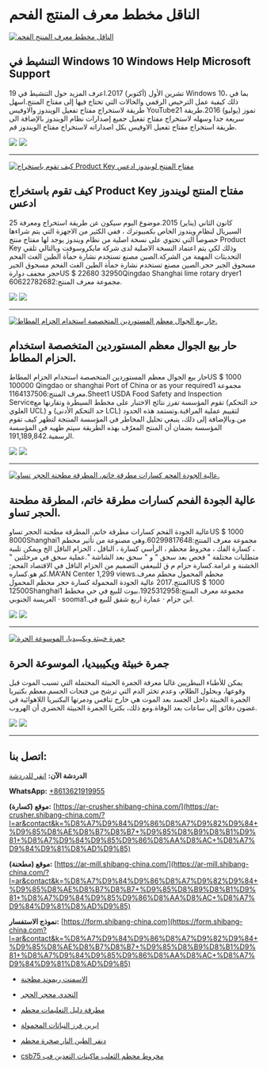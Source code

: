 # الناقل مخطط معرف المنتج الفحم

<a href="https://swt.shibang-china.com/?l=ar&img&k=%D8%A7%D9%84%D9%86%D8%A7%D9%82%D9%84+%D9%85%D8%AE%D8%B7%D8%B7+%D9%85%D8%B9%D8%B1%D9%81+%D8%A7%D9%84%D9%85%D9%86%D8%AA%D8%AC+%D8%A7%D9%84%D9%81%D8%AD%D9%85" target="_blank">![الناقل مخطط معرف المنتج الفحم](http://static.shibang-china.com/all-800x300/1367.jpg)</a>

## التنشيط في Windows 10 Windows Help Microsoft Support
19 تشرين الأول (أكتوبر) 2017.اعرف المزيد حول التنشيط في Windows 10، بما في ذلك كيفية عمل الترخيص الرقمي والحالات التي تحتاج فيها إلى مفتاح المنتج.اسهل طريقة لاستخراج مفتاح تفعيل الويندوز والاوفيس YouTube21 تموز (يوليو) 2016.طريقة سريعة جدا وسهله لاستخراج مفتاح تفعيل جميع إصدارات نظام الويندوز بالإضافة الى طريقة استخراج مفتاح تفعيل الاوفيس بكل اصداراته لاستخراج مفتاح الويندوز قم.


<a href="https://whatsapp.shibangsoft.com/WhatsApp.php" target="_blank" title="WhatsApp">![](http://static.shibang-china.com/icon/whatsapp.png)</a> <a href="https://swt.shibang-china.com/?l=ar&icon&k=%D8%A7%D9%84%D9%86%D8%A7%D9%82%D9%84+%D9%85%D8%AE%D8%B7%D8%B7+%D9%85%D8%B9%D8%B1%D9%81+%D8%A7%D9%84%D9%85%D9%86%D8%AA%D8%AC+%D8%A7%D9%84%D9%81%D8%AD%D9%85" target="_blank">![](http://static.shibang-china.com/icon/chat-ar.png)</a>

---

<a href="https://swt.shibang-china.com/?l=ar&img&k=%D8%A7%D9%84%D9%86%D8%A7%D9%82%D9%84+%D9%85%D8%AE%D8%B7%D8%B7+%D9%85%D8%B9%D8%B1%D9%81+%D8%A7%D9%84%D9%85%D9%86%D8%AA%D8%AC+%D8%A7%D9%84%D9%81%D8%AD%D9%85" target="_blank">![كيف تقوم باستخراج Product Key مفتاح المنتج لويندوز ادعس](http://static.shibang-china.com/all-800x300/827.jpg)</a>

## كيف تقوم باستخراج Product Key مفتاح المنتج لويندوز ادعس
25 كانون الثاني (يناير) 2015.موضوع اليوم سيكون عن طريقة استخراج ومعرفة السيريال لنظام ويندوز الخاص بكمبيوترك ، ففي الكثير من الاجهزة التي يتم شراءها خصوصاً التي تحتوي على نسخة اصلية من نظام ويندوز يوجد لها مفتاح منتج Product Key وذلك لكي يتم اعتماد النسخة الاصلية لدى شركة مايكروسوفت وبالتالي تلقي التحديثات المهمة من الشركة.الصين مصنع تستخدم نشارة حمأة الطين الغث الفحم مسحوق الجير حجر.الصين مصنع تستخدم نشارة حمأة الطين الغث الفحم مسحوق الجير حجر مجفف دوارةUS $ 22680 32950Qingdao Shanghai lime rotary dryer1 مجموعة معرف المنتج:60622782682.


<a href="https://whatsapp.shibangsoft.com/WhatsApp.php" target="_blank" title="WhatsApp">![](http://static.shibang-china.com/icon/whatsapp.png)</a> <a href="https://swt.shibang-china.com/?l=ar&icon&k=%D8%A7%D9%84%D9%86%D8%A7%D9%82%D9%84+%D9%85%D8%AE%D8%B7%D8%B7+%D9%85%D8%B9%D8%B1%D9%81+%D8%A7%D9%84%D9%85%D9%86%D8%AA%D8%AC+%D8%A7%D9%84%D9%81%D8%AD%D9%85" target="_blank">![](http://static.shibang-china.com/icon/chat-ar.png)</a>

---

<a href="https://swt.shibang-china.com/?l=ar&img&k=%D8%A7%D9%84%D9%86%D8%A7%D9%82%D9%84+%D9%85%D8%AE%D8%B7%D8%B7+%D9%85%D8%B9%D8%B1%D9%81+%D8%A7%D9%84%D9%85%D9%86%D8%AA%D8%AC+%D8%A7%D9%84%D9%81%D8%AD%D9%85" target="_blank">![حار بيع الجوال معظم المستوردين المتخصصة استخدام الحزام المطاط.](http://static.shibang-china.com/all-800x300/44.jpg)</a>

## حار بيع الجوال معظم المستوردين المتخصصة استخدام الحزام المطاط.
حار بيع الجوال معظم المستوردين المتخصصة استخدام الحزام المطاطUS $ 1000 100000 Qingdao or shanghai Port of China or as your required1 مجموعة معرف المنتج:1164137506.Sheet1 USDA Food Safety and Inspection Serviceتقوم المؤسسة تفرز نتائج الاختبار على مخطط السيطرة وتقارنها مع (حد التحكم العلوي UCL) و (حد التحكم الأدنى LCL) لتقييم عملية المراقبة.وتستمد هذه الحدود من.وبالإضافة إلى ذلك، ينبغي تحليل المخاطر في المؤسسة المنتجة لتظهر كيف تقوم المؤسسة بضمان أن المنتج المعرّف بهذه الطريقة سيتم طهيه في المؤسسة الرسمية.191,189,842.


<a href="https://whatsapp.shibangsoft.com/WhatsApp.php" target="_blank" title="WhatsApp">![](http://static.shibang-china.com/icon/whatsapp.png)</a> <a href="https://swt.shibang-china.com/?l=ar&icon&k=%D8%A7%D9%84%D9%86%D8%A7%D9%82%D9%84+%D9%85%D8%AE%D8%B7%D8%B7+%D9%85%D8%B9%D8%B1%D9%81+%D8%A7%D9%84%D9%85%D9%86%D8%AA%D8%AC+%D8%A7%D9%84%D9%81%D8%AD%D9%85" target="_blank">![](http://static.shibang-china.com/icon/chat-ar.png)</a>

---

<a href="https://swt.shibang-china.com/?l=ar&img&k=%D8%A7%D9%84%D9%86%D8%A7%D9%82%D9%84+%D9%85%D8%AE%D8%B7%D8%B7+%D9%85%D8%B9%D8%B1%D9%81+%D8%A7%D9%84%D9%85%D9%86%D8%AA%D8%AC+%D8%A7%D9%84%D9%81%D8%AD%D9%85" target="_blank">![عالية الجودة الفحم كسارات مطرقة خاتم، المطرقة مطحنة الحجر تساو.](http://static.shibang-china.com/all-800x300/1202.jpg)</a>

## عالية الجودة الفحم كسارات مطرقة خاتم، المطرقة مطحنة الحجر تساو.
عالية الجودة الفحم كسارات مطرقة خاتم، المطرقة مطحنة الحجر تساوUS $ 1000 8000Shanghai1 مجموعة معرف المنتج:60299817648.وهي مصنوعة من تأثير محطم ، كسارة الفك ، مخروط محطم ، الرأسي كسارة ، الناقل ، الحزام الناقل الخ ويمكن تلبية متطلبات مختلفة &quot; فحص بعد سحق &quot; و &quot; سحق بعد الشاشة &quot;.عملية سحق في مرحلتين &quot; الخشنة و غرامة.كسارة حزام م ق للبيعفي التصميم من الحزام الناقل في الاقتصاد الفحم; كم هو.كساره.MA&#39;AN Center 1,299 views.محطم المحمول محطم معرف المنتج.2017 عالية الجودة المحمولة كسارة حجر محطم المحمولUS $ 1000 12500Shanghai1 مجموعة معرف المنتج:1925312958.بيوت للبيع في حي مخطط العريسة الجنوبي · sooma1.ابن حزام · عمارة اربع شقق للبيع في.


<a href="https://whatsapp.shibangsoft.com/WhatsApp.php" target="_blank" title="WhatsApp">![](http://static.shibang-china.com/icon/whatsapp.png)</a> <a href="https://swt.shibang-china.com/?l=ar&icon&k=%D8%A7%D9%84%D9%86%D8%A7%D9%82%D9%84+%D9%85%D8%AE%D8%B7%D8%B7+%D9%85%D8%B9%D8%B1%D9%81+%D8%A7%D9%84%D9%85%D9%86%D8%AA%D8%AC+%D8%A7%D9%84%D9%81%D8%AD%D9%85" target="_blank">![](http://static.shibang-china.com/icon/chat-ar.png)</a>

---

<a href="https://swt.shibang-china.com/?l=ar&img&k=%D8%A7%D9%84%D9%86%D8%A7%D9%82%D9%84+%D9%85%D8%AE%D8%B7%D8%B7+%D9%85%D8%B9%D8%B1%D9%81+%D8%A7%D9%84%D9%85%D9%86%D8%AA%D8%AC+%D8%A7%D9%84%D9%81%D8%AD%D9%85" target="_blank">![جمرة خبيثة ويكيبيديا، الموسوعة الحرة](http://static.shibang-china.com/all-800x300/1248.jpg)</a>

## جمرة خبيثة ويكيبيديا، الموسوعة الحرة
يمكن للأطباء البيطريين غالبا معرفة الجمرة الخبيثة المحتملة التي تسبب الموت قبل وقوعها، وبحلول الظلام، وعدم تخثر الدم التي ترشح من فتحات الجسم.معظم بكتيريا الجمرة الخبيثة داخل الجسد بعد الموت هي خارج تنافس ودمرتها البكتيريا اللاهوائية في غضون دقائق إلى ساعات بعد الوفاة.ومع ذلك، بكتريا الجمرة الخبيثة الخضري أن الهروب.

<a href="https://whatsapp.shibangsoft.com/WhatsApp.php" target="_blank" title="WhatsApp">![](http://static.shibang-china.com/icon/whatsapp.png)</a> <a href="https://swt.shibang-china.com/?l=ar&icon&k=%D8%A7%D9%84%D9%86%D8%A7%D9%82%D9%84+%D9%85%D8%AE%D8%B7%D8%B7+%D9%85%D8%B9%D8%B1%D9%81+%D8%A7%D9%84%D9%85%D9%86%D8%AA%D8%AC+%D8%A7%D9%84%D9%81%D8%AD%D9%85" target="_blank">![](http://static.shibang-china.com/icon/chat-ar.png)</a>

---
## اتصل بنا:

**الدردشة الآن:** [انقر للدردشة](https://swt.shibang-china.com?l=ar&contact&k=%D8%A7%D9%84%D9%86%D8%A7%D9%82%D9%84+%D9%85%D8%AE%D8%B7%D8%B7+%D9%85%D8%B9%D8%B1%D9%81+%D8%A7%D9%84%D9%85%D9%86%D8%AA%D8%AC+%D8%A7%D9%84%D9%81%D8%AD%D9%85)

**WhatsApp:**  [+8613621919955](https://whatsapp.shibangsoft.com/WhatsApp.php)

**موقع (كسارة):** [https://ar-crusher.shibang-china.com/](https://ar-crusher.shibang-china.com/?l=ar&contact&k=%D8%A7%D9%84%D9%86%D8%A7%D9%82%D9%84+%D9%85%D8%AE%D8%B7%D8%B7+%D9%85%D8%B9%D8%B1%D9%81+%D8%A7%D9%84%D9%85%D9%86%D8%AA%D8%AC+%D8%A7%D9%84%D9%81%D8%AD%D9%85)

**موقع (مطحنة):** [https://ar-mill.shibang-china.com/](https://ar-mill.shibang-china.com/?l=ar&contact&k=%D8%A7%D9%84%D9%86%D8%A7%D9%82%D9%84+%D9%85%D8%AE%D8%B7%D8%B7+%D9%85%D8%B9%D8%B1%D9%81+%D8%A7%D9%84%D9%85%D9%86%D8%AA%D8%AC+%D8%A7%D9%84%D9%81%D8%AD%D9%85)

**نموذج الاستفسار:** [https://form.shibang-china.com](https://form.shibang-china.com?l=ar&contact&k=%D8%A7%D9%84%D9%86%D8%A7%D9%82%D9%84+%D9%85%D8%AE%D8%B7%D8%B7+%D9%85%D8%B9%D8%B1%D9%81+%D8%A7%D9%84%D9%85%D9%86%D8%AA%D8%AC+%D8%A7%D9%84%D9%81%D8%AD%D9%85)

* [الاسمنت ريموند مطحنة](../29/%D8%A7%D9%84%D8%A7%D8%B3%D9%85%D9%86%D8%AA%20%D8%B1%D9%8A%D9%85%D9%88%D9%86%D8%AF%20%D9%85%D8%B7%D8%AD%D9%86%D8%A9.md)

* [التحدي محجر الحجر](../30/%D8%A7%D9%84%D8%AA%D8%AD%D8%AF%D9%8A%20%D9%85%D8%AD%D8%AC%D8%B1%20%D8%A7%D9%84%D8%AD%D8%AC%D8%B1.md)

* [مطرقة دليل التعليمات محطم](../30/%D9%85%D8%B7%D8%B1%D9%82%D8%A9%20%D8%AF%D9%84%D9%8A%D9%84%20%D8%A7%D9%84%D8%AA%D8%B9%D9%84%D9%8A%D9%85%D8%A7%D8%AA%20%D9%85%D8%AD%D8%B7%D9%85.md)

* [ايرين فرز النباتات المحمولة](../29/%D8%A7%D9%8A%D8%B1%D9%8A%D9%86%20%D9%81%D8%B1%D8%B2%20%D8%A7%D9%84%D9%86%D8%A8%D8%A7%D8%AA%D8%A7%D8%AA%20%D8%A7%D9%84%D9%85%D8%AD%D9%85%D9%88%D9%84%D8%A9.md)

* [دنفر الطين النار صخرة محطم](../29/%D8%AF%D9%86%D9%81%D8%B1%20%D8%A7%D9%84%D8%B7%D9%8A%D9%86%20%D8%A7%D9%84%D9%86%D8%A7%D8%B1%20%D8%B5%D8%AE%D8%B1%D8%A9%20%D9%85%D8%AD%D8%B7%D9%85.md)

* [csb75 مخروط محطم الثعلب ماكينات التعدين فب](../29/csb75%20%D9%85%D8%AE%D8%B1%D9%88%D8%B7%20%D9%85%D8%AD%D8%B7%D9%85%20%D8%A7%D9%84%D8%AB%D8%B9%D9%84%D8%A8%20%D9%85%D8%A7%D9%83%D9%8A%D9%86%D8%A7%D8%AA%20%D8%A7%D9%84%D8%AA%D8%B9%D8%AF%D9%8A%D9%86%20%D9%81%D8%A8.md)